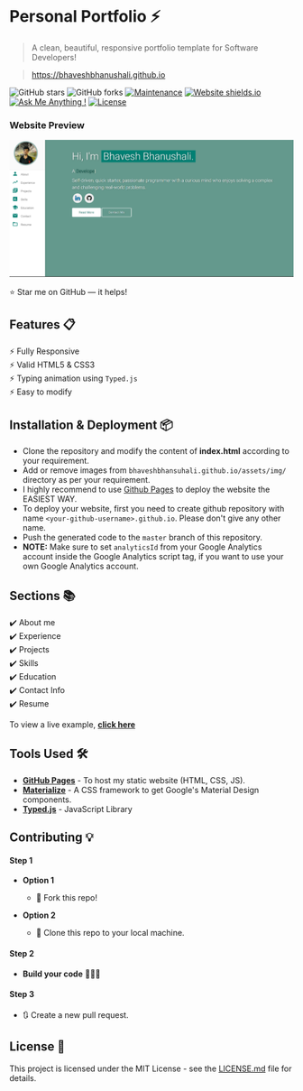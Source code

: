 # Personal Portfolio ⚡️ 
> A clean, beautiful, responsive portfolio template for Software Developers!

> https://bhaveshbhanushali.github.io

![GitHub stars](https://img.shields.io/github/stars/BhavuBhanushali/bhaveshbhanushali.github.io) 
![GitHub forks](https://img.shields.io/github/forks/BhavuBhanushali/bhaveshbhanushali.github.io)
[![Maintenance](https://img.shields.io/badge/maintained-yes-green.svg)](https://github.com/BhavuBhanushali/bhaveshbhanushali.github.io/commits/master)
[![Website shields.io](https://img.shields.io/badge/website-up-yellow)](http://bhaveshbhansuhali.github.io/)
[![Ask Me Anything !](https://img.shields.io/badge/ask%20me-linkedin-1abc9c.svg)](https://www.linkedin.com/in/bhaveshbhansuhali/)
[![License](http://img.shields.io/:license-mit-blue.svg?style=flat-square)](http://badges.mit-license.org)

### Website Preview
<p align="center"> 
  <kbd>
    <a href="https://bhaveshbhansuhali.github.io" target="_blank"><img src="examples/preview.png">
  </a>
  </kbd>
</p>

:star: Star me on GitHub — it helps!

## Features 📋
⚡️ Fully Responsive\
⚡️ Valid HTML5 & CSS3\
⚡️ Typing animation using `Typed.js`\
⚡️ Easy to modify

## Installation & Deployment 📦
- Clone the repository and modify the content of <b>index.html</b> according to your requirement.
- Add or remove images from `bhaveshbhansuhali.github.io/assets/img/` directory as per your requirement.
- I highly recommend to use [Github Pages](https://create-react-app.dev/docs/deployment/#github-pages) to deploy the website the EASIEST WAY.
- To deploy your website, first you need to create github repository with name `<your-github-username>.github.io`. Please don't give any other name.
- Push the generated code to the `master` branch of this repository.
- <b>NOTE:</b> Make sure to set `analyticsId` from your Google Analytics account inside the Google Analytics script tag, if you want to use your own Google Analytics account.

## Sections 📚
✔️ About me\
✔️ Experience\
✔️ Projects \
✔️ Skills \
✔️ Education\
✔️ Contact Info\
✔️ Resume

To view a live example, **[click here](https://bhaveshbhansuhali.github.io/)**

## Tools Used 🛠️
* [<b>GitHub Pages</b>](https://create-react-app.dev/docs/deployment/#github-pages) - To host my static website (HTML, CSS, JS).
* [<b>Materialize</b>](https://materializecss.com/) - A CSS framework to get Google's Material Design components.
* [<b>Typed.js</b>](https://mattboldt.com/demos/typed-js/) - JavaScript Library

## Contributing 💡
#### Step 1

- **Option 1**
    - 🍴 Fork this repo!

- **Option 2**
    - 👯 Clone this repo to your local machine.


#### Step 2

- **Build your code** 🔨🔨🔨

#### Step 3

- 🔃 Create a new pull request.

## License 📄
This project is licensed under the MIT License - see the [LICENSE.md](./LICENSE) file for details.
